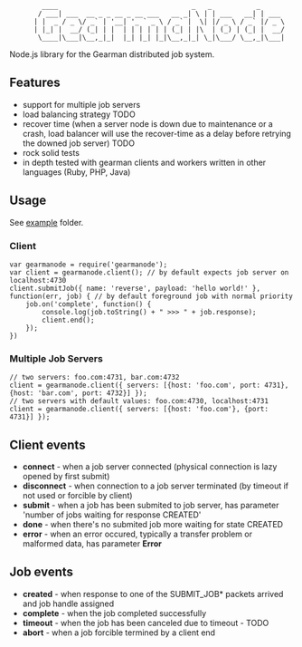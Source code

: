            ____                                 _   _           _
           / ___| ___  __ _ _ __ _ __ ___   __ _| \ | | ___   __| | ___
          | |  _ / _ \/ _` | '__| '_ ` _ \ / _` |  \| |/ _ \ / _` |/ _ \
          | |_| |  __/ (_| | |  | | | | | | (_| | |\  | (_) | (_| |  __/
           \____|\___|\__,_|_|  |_| |_| |_|\__,_|_| \_|\___/ \__,_|\___|


Node.js library for the Gearman distributed job system.


## Features
* support for multiple job servers
* load balancing strategy TODO
* recover time (when a server node is down due to maintenance or a crash, load balancer will use the recover-time as a delay before retrying the downed job server) TODO
* rock solid tests
* in depth tested with gearman clients and workers written in other languages (Ruby, PHP, Java)

## Usage
See [example](https://github.com/veny/GearmaNode/tree/master/example) folder.

### Client

    var gearmanode = require('gearmanode');
    var client = gearmanode.client(); // by default expects job server on localhost:4730
    client.submitJob({ name: 'reverse', payload: 'hello world!' }, function(err, job) { // by default foreground job with normal priority
        job.on('complete', function() {
            console.log(job.toString() + " >>> " + job.response);
            client.end();
        });
    })

### Multiple Job Servers

    // two servers: foo.com:4731, bar.com:4732
    client = gearmanode.client({ servers: [{host: 'foo.com', port: 4731}, {host: 'bar.com', port: 4732}] });
    // two servers with default values: foo.com:4730, localhost:4731
    client = gearmanode.client({ servers: [{host: 'foo.com'}, {port: 4731}] });


## Client events
* **connect** - when a job server connected (physical connection is lazy opened by first submit)
* **disconnect** - when connection to a job server terminated (by timeout if not used or forcible by client)
* **submit** - when a job has been submited to job server, has parameter 'number of jobs waiting for response CREATED'
* **done** - when there's no submited job more waiting for state CREATED
* **error** - when an error occured, typically a transfer problem or malformed data, has parameter **Error**

## Job events
* **created** - when response to one of the SUBMIT_JOB* packets arrived and job handle assigned
* **complete** - when the job completed successfully
* **timeout** - when the job has been canceled due to timeout - TODO
* **abort** - when a job forcible termined by a client end
